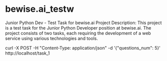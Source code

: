 # bewise.ai_testw
Junior Python Dev - Test Task for bewise.ai  Project Description: This project is a test task for the Junior Python Developer position at bewise.ai. The project consists of two tasks, each requiring the development of a web service using various technologies and tools.

curl -X POST -H "Content-Type: application/json" -d '{"questions_num": 5}' http://localhost/task_1
